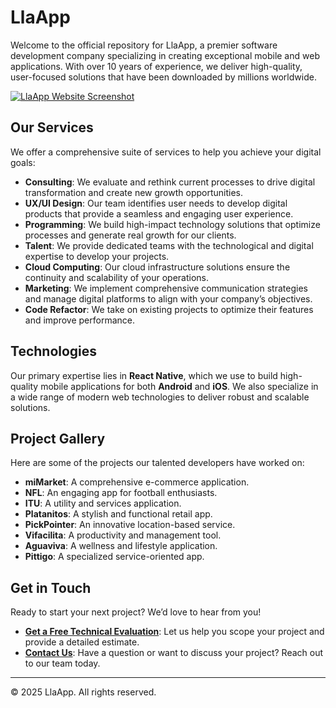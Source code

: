 # LlaApp

Welcome to the official repository for LlaApp, a premier software development company specializing in creating exceptional mobile and web applications. With over 10 years of experience, we deliver high-quality, user-focused solutions that have been downloaded by millions worldwide.

[![LlaApp Website Screenshot](https://llaapp.com/assets/images/screenshot-2023-08-11-at-6.10.21-pm-2576x1610.png)](https://llaapp.com/)

## Our Services

We offer a comprehensive suite of services to help you achieve your digital goals:

- **Consulting**: We evaluate and rethink current processes to drive digital transformation and create new growth opportunities.
- **UX/UI Design**: Our team identifies user needs to develop digital products that provide a seamless and engaging user experience.
- **Programming**: We build high-impact technology solutions that optimize processes and generate real growth for our clients.
- **Talent**: We provide dedicated teams with the technological and digital expertise to develop your projects.
- **Cloud Computing**: Our cloud infrastructure solutions ensure the continuity and scalability of your operations.
- **Marketing**: We implement comprehensive communication strategies and manage digital platforms to align with your company’s objectives.
- **Code Refactor**: We take on existing projects to optimize their features and improve performance.

## Technologies

Our primary expertise lies in **React Native**, which we use to build high-quality mobile applications for both **Android** and **iOS**. We also specialize in a wide range of modern web technologies to deliver robust and scalable solutions.

## Project Gallery

Here are some of the projects our talented developers have worked on:

- **miMarket**: A comprehensive e-commerce application.
- **NFL**: An engaging app for football enthusiasts.
- **ITU**: A utility and services application.
- **Platanitos**: A stylish and functional retail app.
- **PickPointer**: An innovative location-based service.
- **Vifacilita**: A productivity and management tool.
- **Aguaviva**: A wellness and lifestyle application.
- **Pittigo**: A specialized service-oriented app.

## Get in Touch

Ready to start your next project? We’d love to hear from you!

- **[Get a Free Technical Evaluation](https://wa.me/send?phone=16503744225&text=Budget)**: Let us help you scope your project and provide a detailed estimate.
- **[Contact Us](https://wa.me/send?phone=16503744225&text=Quote)**: Have a question or want to discuss your project? Reach out to our team today.

---

© 2025 LlaApp. All rights reserved.

